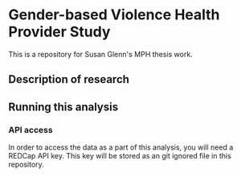# Gender-based Violence Health Provider Study
This is a repository for Susan Glenn's MPH thesis work. 

## Description of research

## Running this analysis

### API access
In order to access the data as a part of this analysis, you will need a REDCap API key. This key will be stored as an git ignored file in this repository. 
